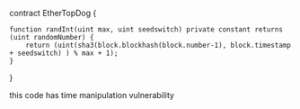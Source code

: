 contract EtherTopDog {

	function randInt(uint max, uint seedswitch) private constant returns (uint randomNumber) {
		return (uint(sha3(block.blockhash(block.number-1), block.timestamp + seedswitch) ) % max + 1);
	}
}

 this code has time manipulation vulnerability